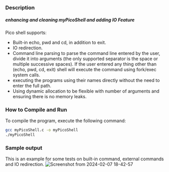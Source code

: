 ### Description
##### enhancing and cleaning myPicoShell and adding IO Feature
Pico shell supports:
- Built-in echo, pwd and cd, in addition to exit.
- IO redirection.
- Command line parsing to parse the command line entered by the user, divide it into arguments (the only supported separator is the space or multiple successive spaces). If the user entered any thing other than (echo, pwd, cd, exit) shell will execute the command using fork/exec system calls.
- executing the programs using their names directly without the need to enter the full path.
- Using dynamic allocation to be flexible with number of arguments and ensuring there is no memory leaks.

### How to Compile and Run
To compile the program, execute the following command:
```bash
gcc myPicoShell.c -o myPicoShell
./myPicoShell
```

### Sample output
This is an example for some tests on built-in command, external commands and IO redirection.
![Screenshot from 2024-02-07 18-42-57](https://github.com/adhamkhaled312/STM_System_Linux_Programming/assets/105177075/4d6793bb-af66-4d2f-ab0d-8841241daf09)
